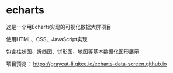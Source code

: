 # echarts

这是一个用Echarts实现的可视化数据大屏项目

使用HTML、CSS、JavaScript实现

包含柱状图、折线图、饼形图、地图等基本数据化图形展示

项目预览： https://graycat-li.gitee.io/echarts-data-screen.github.io
